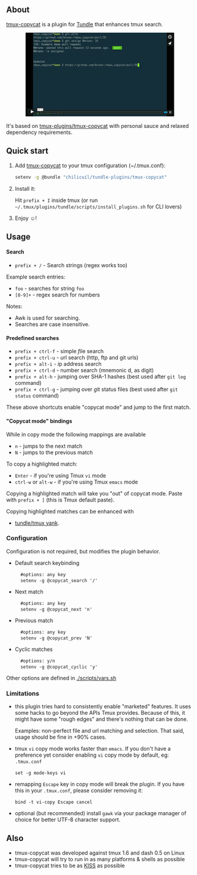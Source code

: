 ## About

[tmux-copycat](https://github.com/chilicuil/tundle-plugins/tree/master/tmux-copycat) is a plugin for [Tundle](https://github.com/chilicuil/tundle) that enhances tmux search.

<p align="center">
<a href="https://vimeo.com/101867689" target="_blank"><img src="./img/screencast_img.png" alt="tmux-copycat video"/></a>
</p>

It's based on [tmux-plugins/tmux-copycat](https://github.com/tmux-plugins/tmux-copycat) with personal sauce and relaxed dependency requirements.

## Quick start

1. Add [tmux-copycat](https://github.com/chilicuil/tundle-plugins/tree/master/tmux-copycat) to your tmux configuration (~/.tmux.conf):

   ```sh
   setenv -g @bundle "chilicuil/tundle-plugins/tmux-copycat"
   ```

2. Install it:

   Hit `prefix + I` inside tmux (or run `~/.tmux/plugins/tundle/scripts/install_plugins.sh` for CLI lovers)

3. Enjoy ☺!

## Usage

#### Search

* `prefix + /` - Search strings (regex works too)

Example search entries:

* `foo` - searches for string `foo`
* `[0-9]+` - regex search for numbers

Notes:

* Awk is used for searching.
* Searches are case insensitive.

#### Predefined searches

* `prefix + ctrl-f` - simple *f*ile search
* `prefix + ctrl-u` - *u*rl search (http, ftp and git urls)
* `prefix + alt-i` - *i*p address search
* `prefix + ctrl-d` - number search (mnemonic d, as digit)
* `prefix + alt-h` - jumping over SHA-1 hashes (best used after `git log` command)
* `prefix + ctrl-g` - jumping over *g*it status files (best used after `git status` command)

These above shortcuts enable "copycat mode" and jump to the first match.

#### "Copycat mode" bindings

While in copy mode the following mappings are available

* `n` - jumps to the next match
* `N` - jumps to the previous match

To copy a highlighted match:

* `Enter` - if you're using Tmux `vi` mode
* `ctrl-w` or `alt-w` - if you're using Tmux `emacs` mode

Copying a highlighted match will take you "out" of copycat mode. Paste with
`prefix + ]` (this is Tmux default paste).

Copying highlighted matches can be enhanced with

* [tundle/tmux yank](https://github.com/chilicuil/tundle-plugins/tree/master/tmux-yank).

### Configuration

Configuration is not required, but modifies the plugin behavior.

* Default search keybinding

        #options: any key
        setenv -g @copycat_search '/'

* Next match

        #options: any key
        setenv -g @copycat_next 'n'

* Previous match

        #options: any key
        setenv -g @copycat_prev 'N'

* Cyclic matches

        #options: y/n
        setenv -g @copycat_cyclic 'y'

Other options are defined in [./scripts/vars.sh](./scripts/vars.sh)

### Limitations

* this plugin tries hard to consistently enable "marketed" features. It uses some
  hacks to go beyond the APIs Tmux provides. Because of this, it might have some
  "rough edges" and there's nothing that can be done.

  Examples: non-perfect file and url matching and selection. That said, usage
  should be fine in +90% cases.

* tmux `vi` copy mode works faster than `emacs`. If you don't have a preference
  yet consider enabling `vi` copy mode by default, eg: `.tmux.conf`

      set -g mode-keys vi

* remapping `Escape` key in copy mode will break the plugin. If you have this
  in your `.tmux.conf`, please consider removing it:

      bind -t vi-copy Escape cancel

* optional (but recommended) install `gawk` via your package manager of choice
for better UTF-8 character support.

## Also

* tmux-copycat was developed against tmux 1.6 and dash 0.5 on Linux
* tmux-copycat will try to run in as many platforms & shells as possible
* tmux-copycat tries to be as [KISS](http://en.wikipedia.org/wiki/KISS_principle) as possible
